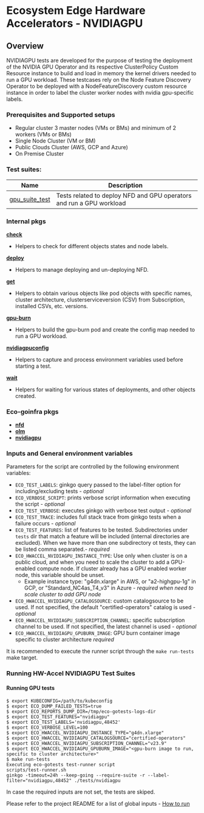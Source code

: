 # Ecosystem Edge Hardware Accelerators - NVIDIAGPU 

## Overview
NVIDIAGPU tests are developed for the purpose of testing the deployment of the NVIDIA GPU Operator and its respective 
ClusterPolicy Custom Resource instance to build and load in memory the kernel drivers needed to run a GPU workload.
These testcases rely on the Node Feature Discovery Operator to be deployed with a NodeFeatureDiscovery custom resource
instance in order to label the cluster worker nodes with nvidia gpu-specific labels.

### Prerequisites and Supported setups
* Regular cluster 3 master nodes (VMs or BMs) and minimum of 2 workers (VMs or BMs)
* Single Node Cluster (VM or BM)
* Public Clouds Cluster (AWS, GCP and Azure)
* On Premise Cluster

### Test suites:

| Name                                          | Description                                                          |
|-----------------------------------------------|----------------------------------------------------------------------|
| [gpu_suite_test](gpudeploy/gpu_suite_test.go) | Tests related to deploy NFD and GPU operators and run a GPU workload |


### Internal pkgs

[**check**](internal/check/check.go)
- Helpers to check for different objects states and node labels.

[**deploy**](internal/deploy/deploy-nfd.go)
- Helpers to manage deploying and un-deploying NFD.

[**get**](internal/get/get.go)
- Helpers to obtain various objects like pod objects with specific names, cluster architecture, clusterserviceversion (CSV) from Subscription, installed CSVs, etc. versions.

[**gpu-burn**](internal/gpu-burn/gpu-burn.go)
- Helpers to build the gpu-burn pod and create the config map needed to run a GPU workload.

[**nvidiagpuconfig**](internal/nvidiagpuconfig/config.go)
- Helpers to capture and process environment variables used before starting a test.

[**wait**](internal/wait/wait.go)
- Helpers for waiting for various states of deployments, and other objects created.

### Eco-goinfra pkgs

- [**nfd**](https://github.com/rh-ecosystem-edge/eco-goinfra/tree/main/pkg/nfd)
- [**olm**](https://github.com/rh-ecosystem-edge/eco-goinfra/tree/main/pkg/olm)
- [**nvidiagpu**](https://github.com/rh-ecosystem-edge/eco-goinfra/tree/main/pkg/nvidiagpu)

### Inputs and General environment variables

Parameters for the script are controlled by the following environment variables:
- `ECO_TEST_LABELS`: ginkgo query passed to the label-filter option for including/excluding tests - _optional_
- `ECO_VERBOSE_SCRIPT`: prints verbose script information when executing the script - _optional_
- `ECO_TEST_VERBOSE`: executes ginkgo with verbose test output - _optional_
- `ECO_TEST_TRACE`: includes full stack trace from ginkgo tests when a failure occurs - _optional_
- `ECO_TEST_FEATURES`: list of features to be tested.  Subdirectories under `tests` dir that match a feature will be included (internal directories are excluded).  When we have more than one subdirectory ot tests, they can be listed comma separated.- _required_
- `ECO_HWACCEL_NVIDIAGPU_INSTANCE_TYPE`: Use only when cluster is on a public cloud, and when you need to scale the cluster to add a GPU-enabled compute node. If cluster already has a GPU enabled worker node, this variable should be unset.
    - Example instance type: "g4dn.xlarge" in AWS, or "a2-highgpu-1g" in GCP, or "Standard_NC4as_T4_v3" in Azure - _required when need to scale cluster to add GPU node_
- `ECO_HWACCEL_NVIDIAGPU_CATALOGSOURCE`: custom catalogsource to be used.  If not specified, the default "certified-operators" catalog is used - _optional_
- `ECO_HWACCEL_NVIDIAGPU_SUBSCRIPTION_CHANNEL`: specific subscription channel to be used.  If not specified, the latest channel is used - _optional_
- `ECO_HWACCEL_NVIDIAGPU_GPUBURN_IMAGE`: GPU burn container image specific to cluster architecture _required_

It is recommended to execute the runner script through the `make run-tests` make target.

### Running HW-Accel NVIDIAGPU Test Suites

#### Running GPU tests
```
$ export KUBECONFIG=/path/to/kubeconfig
$ export ECO_DUMP_FAILED_TESTS=true
$ export ECO_REPORTS_DUMP_DIR=/tmp/eco-gotests-logs-dir
$ export ECO_TEST_FEATURES="nvidiagpu"
$ export ECO_TEST_LABELS='nvidiagpu,48452'
$ export ECO_VERBOSE_LEVEL=100
$ export ECO_HWACCEL_NVIDIAGPU_INSTANCE_TYPE="g4dn.xlarge"
$ export ECO_HWACCEL_NVIDIAGPU_CATALOGSOURCE="certified-operators"
$ export ECO_HWACCEL_NVIDIAGPU_SUBSCRIPTION_CHANNEL="v23.9"
$ export ECO_HWACCEL_NVIDIAGPU_GPUBURN_IMAGE="<gpu-burn image to run, specific to cluster architecture>"
$ make run-tests                    
Executing eco-gotests test-runner script
scripts/test-runner.sh
ginkgo -timeout=24h --keep-going --require-suite -r --label-filter="nvidiagpu,48452" ./tests/nvidiagpu
```

In case the required inputs are not set, the tests are skiped.

Please refer to the project README for a list of global inputs - [How to run](../../../README.md#how-to-run)
